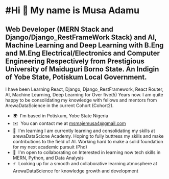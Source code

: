 #Hi 👋 My name is Musa Adamu
===========================

Web Developer (MERN Stack and Django/Django\_RestFrameWork Stack) and AI, Machine Learning and Deep Learning with B.Eng and M.Eng Electrical/Electronics and Computer Engineering Respectively from Prestigious University of Maiduguri Borno State. An Indigin of Yobe State, Potiskum Local Government.
---------------------------------------------------------------------------------------------------------------------------------------------------------------------------------------------------------------------------------------------------------------------------------------------------------

I have been Learning React, Django, Django\_RestFramework, React Router, AI, Machine Learning, Deep Learning for Over five(5) Years now. I am quite happy to be consolidating my knowledge with fellows and mentors from ArewaDataScience in the current Cohort (Cohort2).

* 🌍  I'm based in Potiskum, Yobe State Nigeria
* ✉️  You can contact me at [msmajemusa4@gmail.com](mailto:msmajemusa4@gmail.com)
* 🧠  I'm learning I am currently learning and consolidating my skills at arewaDataScicne Academy. Hoping to fully buttress my skills and make contributions to the field of AI. Working hard to make a solid foundation for my next academic pursuit (Phd)
* 🤝  I'm open to collaborating on Interested in learning now tech skills in MERN, Python, and Data Analysis
* ⚡  Looking up for a smooth and collaborative learning atmosphere at ArewaDataScience for knowledge growth and development
